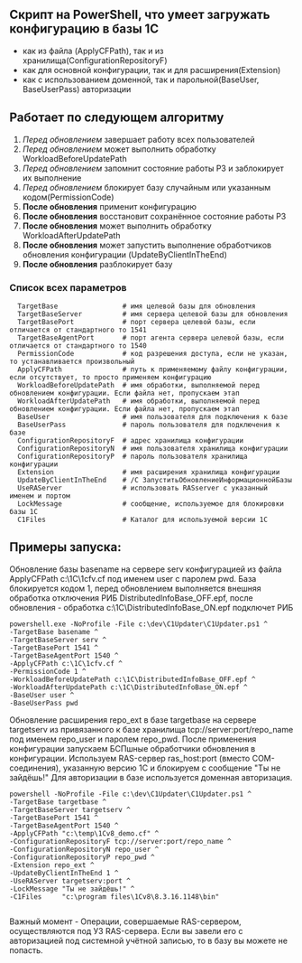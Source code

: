 ## Скрипт на PowerShell, что умеет загружать конфигурацию в базы 1С
  * как из файла (ApplyCFPath), так и из хранилища(ConfigurationRepositoryF)
  * как для основной конфигурации, так и для расширения(Extension)
  * как с использованием доменной, так и парольной(BaseUser, BaseUserPass) авторизации
## Работает по следующем алгоритму  
  1. *Перед обновлением* завершает работу всех пользователей
  2. *Перед обновлением* может выполнить обработку WorkloadBeforeUpdatePath  
  3. *Перед обновлением* запомнит состояние работы РЗ и заблокирует их выполнение
  4. *Перед обновлением* блокирует базу случайным или указанным кодом(PermissionCode)
  5. **После обновления** применит конфигурацию
  6. **После обновления** восстановит сохранённое состояние работы РЗ
  7. **После обновления** может выполнить обработку WorkloadAfterUpdatePath
  8. **После обновления** может запустить выполнение обработчиков обновления конфигурации (UpdateByClientInTheEnd)
  9. **После обновления** разблокирует базу
### Список всех параметров
```
  TargetBase                # имя целевой базы для обновления
  TargetBaseServer          # имя сервера целевой базы для обновления
  TargetBasePort            # порт сервера целевой базы, если отличается от стандартного то 1541
  TargetBaseAgentPort       # порт агента сервера целевой базы, если отличается от стандартного то 1540
  PermissionCode            # код разрешения доступа, если не указан, то устанавливается произвольный
  ApplyCFPath               # путь к применяемому файлу конфигурации, если отсутствует, то просто применяем конфигурацию
  WorkloadBeforeUpdatePath  # имя обработки, выполняемой перед обновлением конфигурации. Если файла нет, пропускаем этап
  WorkloadAfterUpdatePath   # имя обработки, выполняемой перед обновлением конфигурации. Если файла нет, пропускаем этап
  BaseUser                  # имя пользователя для подключения к базе
  BaseUserPass              # пароль пользователя для подключения к базе
  ConfigurationRepositoryF  # адрес хранилища конфигурации
  ConfigurationRepositoryN  # имя пользователя хранилища конфигурации
  ConfigurationRepositoryP  # пароль пользователя хранилища конфигурации
  Extension                 # имя расширения хранилища конфигурации
  UpdateByClientInTheEnd    # /C ЗапуститьОбновлениеИнформационнойБазы
  UseRAServer               # использовать RASserver с указанный именем и портом
  LockMessage               # сообщение, используемое для блокировки базы 1С
  C1Files                   # Каталог для используемой версии 1С

 ```
## Примеры запуска:
Обновление базы basename на сервере serv конфигурацией из файла ApplyCFPath c:\1C\1cfv.cf под именем user с паролем pwd. База блокируется кодом 1, перед обновлением выполняется внешняя обработка отключения РИБ DistributedInfoBase_OFF.epf, после обновления - обработка c:\1C\DistributedInfoBase_ON.epf подключет РИБ
 ```
 powershell.exe -NoProfile -File c:\dev\C1Updater\C1Updater.ps1 ^
-TargetBase basename ^
-TargetBaseServer serv ^
-TargetBasePort 1541 ^
-TargetBaseAgentPort 1540 ^
-ApplyCFPath c:\1C\1cfv.cf ^
-PermissionCode 1 ^
-WorkloadBeforeUpdatePath c:\1C\DistributedInfoBase_OFF.epf ^
-WorkloadAfterUpdatePath c:\1C\DistributedInfoBase_ON.epf ^
-BaseUser user ^
-BaseUserPass pwd
```

Обновление расширения repo_ext в базе targetbase на сервере targetserv из привязанного к базе хранилища tcp://server:port/repo_name под именем repo_user и паролем repo_pwd. 
После применения конфигурации запускаем БСПшные обработчики обновления в конфигурации. 
Используем RAS-сервер ras_host:port (вместо COM-соединения), указанную версию 1С и блокируем с сообщение "Ты не зайдёшь!"
Для авторизации в базе используется доменная авторизация.
```
powershell -NoProfile -File c:\dev\C1Updater\C1Updater.ps1 ^
-TargetBase targetbase ^
-TargetBaseServer targetserv ^
-TargetBasePort 1541 ^
-TargetBaseAgentPort 1540 ^
-ApplyCFPath "c:\temp\1Cv8_demo.cf" ^
-ConfigurationRepositoryF tcp://server:port/repo_name ^
-ConfigurationRepositoryN repo_user ^
-ConfigurationRepositoryP repo_pwd ^
-Extension repo_ext ^
-UpdateByClientInTheEnd 1 ^
-UseRAServer targetserv:port ^
-LockMessage "Ты не зайдёшь!" ^
-C1Files     "c:\program files\1Cv8\8.3.16.1148\bin"


```

Важный момент - Операции, совершаемые RAS-сервером, осуществляются под УЗ RAS-сервера. Если вы завели его с авторизацией под системной учётной записью, то в базу вы можете не попасть.